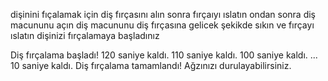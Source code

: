 dişinini fıçalamak için diş fırçasını alın
sonra fırçaıyı ıslatın
ondan sonra diş macununu açın
diş macununu diş fırçasına gelicek şekikde sıkın
ve fırçayı ıslatın
dişinizi fırçalamaya başladınız

Diş fırçalama başladı!
120 saniye kaldı.
110 saniye kaldı.
100 saniye kaldı.
...
10 saniye kaldı.
Diş fırçalama tamamlandı! Ağzınızı durulayabilirsiniz.

